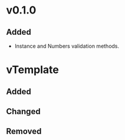 # v0.1.0
## Added
* Instance and Numbers validation methods.

# vTemplate
## Added
## Changed
## Removed
